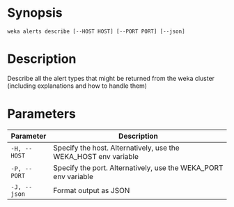 # Synopsis

```weka alerts describe [--HOST HOST] [--PORT PORT] [--json]```

# Description

Describe all the alert types that might be returned from the weka cluster (including explanations and how to handle them)

# Parameters

| Parameter | Description |
| --------- | ----------- |
| `-H, --HOST` | Specify the host. Alternatively, use the WEKA_HOST env variable |
| `-P, --PORT` | Specify the port. Alternatively, use the WEKA_PORT env variable |
| `-J, --json` | Format output as JSON |
